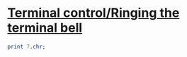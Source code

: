 [1]: https://rosettacode.org/wiki/Terminal_control/Ringing_the_terminal_bell

# [Terminal control/Ringing the terminal bell][1]



```perl
print 7.chr;
```

